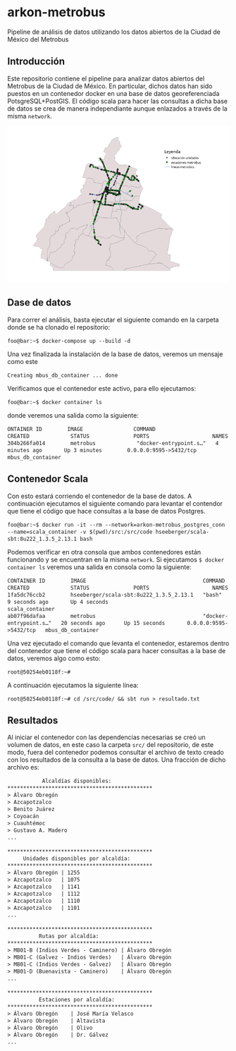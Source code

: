 # arkon-metrobus
 Pipeline de análisis de datos utilizando los datos abiertos de la Ciudad de México del Metrobus

## Introducción

Este repositorio contiene el pipeline para analizar datos abiertos del Metrobus de la Ciudad de México. En particular, dichos datos han sido puestos en un contenedor docker en una base de datos georeferenciada PotsgreSQL+PostGIS. El código scala para hacer las consultas a dicha base de datos se crea de manera independiante aunque enlazados a través de la misma `network`. 


![image](https://github.com/robmartz/arkon-metrobus/blob/master/image/metrobus2.png?raw=true)


## Dase de datos

Para correr el análisis, basta ejecutar el siguiente comando en la carpeta donde se ha clonado el repositorio:

```console
foo@bar:~$ docker-compose up --build -d
```
Una vez finalizada la instalación de la base de datos, veremos un mensaje como este

```console
Creating mbus_db_container ... done
```

Verificamos que el contenedor este activo, para ello ejecutamos:

```console
foo@bar:~$ docker container ls 
```
donde veremos una salida como la siguiente:

```console
ONTAINER ID        IMAGE                COMMAND                  CREATED             STATUS              PORTS                    NAMES
304b266fa014        metrobus             "docker-entrypoint.s…"   4 minutes ago       Up 3 minutes        0.0.0.0:9595->5432/tcp   mbus_db_container
```

## Contenedor Scala

Con esto estará corriendo el contenedor de la base de datos. A continuación ejecutamos el siguiente comando para levantar el contendor que tiene el código que hace consultas a la base de datos Postgres.

```console
foo@bar:~$ docker run -it --rm --network=arkon-metrobus_postgres_conn --name=scala_container -v $(pwd)/src:/src/code hseeberger/scala-sbt:8u222_1.3.5_2.13.1 bash
```
Podemos verificar en otra consola que ambos contenedores están funcionando y se encuentran en la misma `network`. Si ejecutamos `$ docker container ls` veremos una salida en consola como la siguiente:

```console
CONTAINER ID        IMAGE                                     COMMAND                  CREATED             STATUS              PORTS                    NAMES
1fa5dc76ccb2        hseeberger/scala-sbt:8u222_1.3.5_2.13.1   "bash"                   9 seconds ago       Up 4 seconds                                 scala_container
ab07f96dafaa        metrobus                                  "docker-entrypoint.s…"   20 seconds ago      Up 15 seconds       0.0.0.0:9595->5432/tcp   mbus_db_container
```

Una vez ejecutado el comando que levanta el contenedor, estaremos dentro del contenedor que tiene el código scala para hacer consultas a la base de datos, veremos algo como esto:

```console
root@50254eb0118f:~#
```
A continuación ejecutamos la siguiente línea: 

```console
root@50254eb0118f:~# cd /src/code/ && sbt run > resultado.txt
```

## Resultados

Al iniciar el contenedor con las dependencias necesarias se creó un volumen de datos, en este caso la carpeta `src/` del repositorio, de este modo, fuera del contenedor podemos consultar el archivo de texto creado con los resultados de la consulta a la base de datos. Una fracción de dicho archivo es:

```**********************************************
           Alcaldías disponibles:  
**********************************************
> Álvaro Obregón
> Azcapotzalco
> Benito Juárez
> Coyoacán
> Cuauhtémoc
> Gustavo A. Madero
...

**********************************************
     Unidades disponibles por alcaldía:       
**********************************************
> Álvaro Obregón | 1255
> Azcapotzalco 	 | 1075
> Azcapotzalco 	 | 1141
> Azcapotzalco 	 | 1112
> Azcapotzalco 	 | 1110
> Azcapotzalco 	 | 1101
...

**********************************************
          Rutas por alcaldía:            
**********************************************
> MB01-B (Indios Verdes - Caminero) | Álvaro Obregón
> MB01-C (Galvez - Indios Verdes)   | Álvaro Obregón
> MB01-C (Indios Verdes - Galvez)   | Álvaro Obregón
> MB01-D (Buenavista - Caminero)    | Álvaro Obregón
...

**********************************************
          Estaciones por alcaldía:            
**********************************************
> Álvaro Obregón 	| José María Velasco
> Álvaro Obregón 	| Altavista
> Álvaro Obregón 	| Olivo
> Álvaro Obregón 	| Dr. Gálvez
...
```




